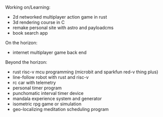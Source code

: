 Working on/Learning:
- 2d networked multiplayer action game in rust
- 3d rendering course in C
- remake personal site with astro and payloadcms
- book search app

On the horizon:
- internet multiplayer game back end

Beyond the horizon:
- rust risc-v mcu programming (microbit and sparkfun red-v thing plus)
- line-follow robot with rust and risc-v
- rc car with telemetry
- personal timer program
- punchomatic interval timer device
- mandala experience system and generator
- isometric rpg game or simulation
- geo-localizing meditation scheduling program
